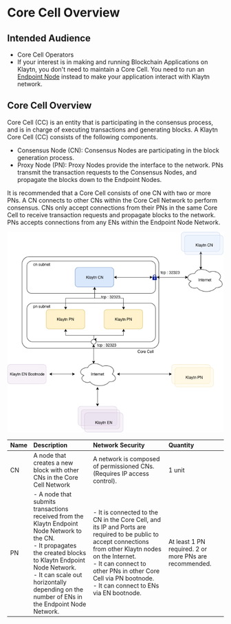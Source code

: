 # Core Cell Overview <a id="core-cell-overview"></a>

## Intended Audience  <a id="intended-audience"></a>

- Core Cell Operators
- If your interest is in making and running Blockchain Applications on Klaytn, you don't need to maintain a Core Cell. You need to run an [Endpoint Node](../endpoint-node/README.md) instead to make your application interact with Klaytn network.


## Core Cell Overview <a id="core-cell-overview"></a>

Core Cell (CC) is an entity that is participating in the consensus process, and is in charge of executing transactions and generating blocks. A Klaytn Core Cell (CC) consists of the following components.

-  Consensus Node (CN): Consensus Nodes are participating in the block generation process.
-  Proxy Node (PN): Proxy Nodes provide the interface to the network. PNs transmit the transaction requests to the Consensus Nodes, and propagate the blocks down to the Endpoint Nodes.

It is recommended that a Core Cell consists of one CN with two or more PNs. A CN connects to other CNs within the Core Cell Network to perform consensus. CNs only accept connections from their PNs in the same Core Cell to receive transaction requests and propagate blocks to the network. PNs accepts connections from any ENs within the Endpoint Node Network.

![Core Cell Overview](images/cn_set.png)

| Name | Description                                                                                                                                                                                                                                                                                                 | Network Security                                                                                                                                                                                                                                                                                                     | Quantity                                               |
|:---- |:----------------------------------------------------------------------------------------------------------------------------------------------------------------------------------------------------------------------------------------------------------------------------------------------------------- |:-------------------------------------------------------------------------------------------------------------------------------------------------------------------------------------------------------------------------------------------------------------------------------------------------------------------- |:------------------------------------------------------ |
| CN   | A node that creates a new block with other CNs in the Core Cell Network                                                                                                                                                                                                                                     | A network is composed of permissioned CNs. (Requires IP access control).                                                                                                                                                                                                                                             | 1 unit                                                 |
| PN   | - A node that submits transactions received from the Klaytn Endpoint Node Network to the CN. <br />- It propagates the created blocks to Klaytn Endpoint Node Network. <br />- It can scale out horizontally depending on the number of ENs in the Endpoint Node Network. | - It is connected to the CN in the Core Cell, and its IP and Ports are required to be public to accept connections from other Klaytn nodes on the Internet. <br />- It can connect to other PNs in other Core Cell via PN bootnode. <br />- It can connect to ENs via EN bootnode. | At least 1 PN required. 2 or more PNs are recommended. |



